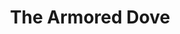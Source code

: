 ---
title: The Armored Dove
year: 1974
opening_date: 1974-11-29
closing_date: 1974-12-14
layout: productions
image:
image_caption:
image_credit:
playbill:
category:
Theatre: Theatre Jacksonville
Venue: Little Theatre
cast:
  Brigadier General Samuel Hawks, U.S.A.F.: Bill Harriman
  Colonel Snivley, U.S.A.F.: Jim Knize
  John O'Rourke: Kennedy Williams
  Lieutenant Fred Smith, U.S.A.F.: Hal Henderson
  Susan O'Rourke: Sheila Hughes
  Foley Thorndike: Thomas Gibson
  Peg O'Rourke: LeNore Hart
  Mrs. Morgan: Barbara Stillson
  Mrs. Post: Mary Coyle
  Mrs. Olson: Patricia Sharpe
crew:
  Director: Robert Knowles
  Scene Design: Hal Henderson
  Stage Manager: David West
  Lighting Technician: Lloyd Jeffords
  Stage Crew:
    - Dale Stillson
    - Crew Chief
    - Brian Cooke
    - Bobby Kennedy
  Properties:
    - Steve Winemiller
    - Nellie Coyle
  Box Office: Pat Somers
  Publicity: Diane Somerville
  Marquee Sign: Patrick Brodus
  Cast Notes: Sheila Hughes
orchestra:
external_links:
---
